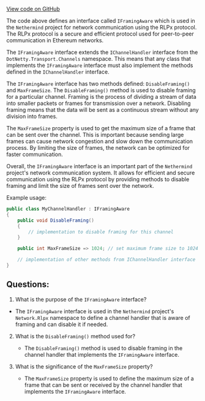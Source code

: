 [View code on GitHub](https://github.com/nethermindeth/nethermind/Nethermind.Network/Rlpx/IFramingAware.cs)

The code above defines an interface called `IFramingAware` which is used in the `Nethermind` project for network communication using the RLPx protocol. The RLPx protocol is a secure and efficient protocol used for peer-to-peer communication in Ethereum networks. 

The `IFramingAware` interface extends the `IChannelHandler` interface from the `DotNetty.Transport.Channels` namespace. This means that any class that implements the `IFramingAware` interface must also implement the methods defined in the `IChannelHandler` interface. 

The `IFramingAware` interface has two methods defined: `DisableFraming()` and `MaxFrameSize`. The `DisableFraming()` method is used to disable framing for a particular channel. Framing is the process of dividing a stream of data into smaller packets or frames for transmission over a network. Disabling framing means that the data will be sent as a continuous stream without any division into frames. 

The `MaxFrameSize` property is used to get the maximum size of a frame that can be sent over the channel. This is important because sending large frames can cause network congestion and slow down the communication process. By limiting the size of frames, the network can be optimized for faster communication. 

Overall, the `IFramingAware` interface is an important part of the `Nethermind` project's network communication system. It allows for efficient and secure communication using the RLPx protocol by providing methods to disable framing and limit the size of frames sent over the network. 

Example usage:

```csharp
public class MyChannelHandler : IFramingAware
{
    public void DisableFraming()
    {
        // implementation to disable framing for this channel
    }

    public int MaxFrameSize => 1024; // set maximum frame size to 1024 bytes

    // implementation of other methods from IChannelHandler interface
}
```
## Questions: 
 1. What is the purpose of the `IFramingAware` interface?
   - The `IFramingAware` interface is used in the `Nethermind` project's `Network.Rlpx` namespace to define a channel handler that is aware of framing and can disable it if needed.

2. What is the `DisableFraming()` method used for?
   - The `DisableFraming()` method is used to disable framing in the channel handler that implements the `IFramingAware` interface.

3. What is the significance of the `MaxFrameSize` property?
   - The `MaxFrameSize` property is used to define the maximum size of a frame that can be sent or received by the channel handler that implements the `IFramingAware` interface.